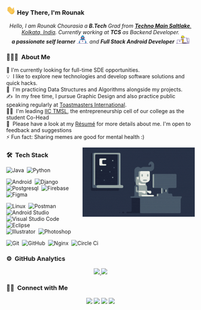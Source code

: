 ### <img src="https://raw.githubusercontent.com/Rounak122/Rounak122/master/assets/Hi.gif" width="25px"> Hey There, I'm Rounak

<p align="center">
  <em>
    Hello, I am Rounak Chourasia a <b>B.Tech</b> Grad from <a href="https://www.ticollege.ac.in/"> <b>Techno Main Saltlake</b>, Kolkata, India</a>. Currently working at <b>TCS</b> as Backend Developer.
  <br>
    <b>a passionate self learner</b> <img src="https://raw.githubusercontent.com/Rounak122/Rounak122/master/assets/pc1.gif" width="30px"> and <b>Full Stack Android Developer</b>&nbsp;<img src="https://raw.githubusercontent.com/Rounak122/Rounak122/master/assets/pc2.gif" width="36px">
  </em> 
</p>


### 👨🏻‍💻 &nbsp;About Me
💼&nbsp;I'm currently looking for full-time SDE opportunities.\
💡 &nbsp;I like to explore new technologies and develop software solutions and quick hacks.\
🌱 &nbsp;I'm practicing Data Structures and Algorithms alongside my projects.\
✍️ &nbsp;In my free time, I pursue Graphic Design and also practice public speaking regularly at [Toastmasters International](https://www.toastmasters.org).\
👨‍💼 &nbsp;I'm leading [IIC TMSL](https://iictmsl.in), the entrepreneurship cell of our college as the student Co-Head \
📄 &nbsp;Please have a look at my [Résumé](https://docs.google.com/document/d/1XZhXcAxZOH7kwLS-k9QHTzHz6FgY5Pkc_NmuGaDYQdE/edit?usp=sharing) for more details about me. I'm open to feedback and suggestions\
⚡&nbsp;Fun fact: Sharing memes are good for mental health :)


<img alt="Night Coding" src="https://raw.githubusercontent.com/Rounak122/Rounak122/master/assets/Night-Coding.gif" align="right"/>


### 🛠 &nbsp;Tech Stack

![Java](https://img.shields.io/badge/-Java-05122A?style=flat&logo=Java&logoColor=FFA518)&nbsp;
![Python](https://img.shields.io/badge/-Python-05122A?style=flat&logo=python)&nbsp;


![Android](https://img.shields.io/badge/-Android-05122A?style=flat&logo=android)&nbsp;
![Django](https://img.shields.io/badge/-Django-05122A?style=flat&logo=django&logoColor=092E20)&nbsp;
![Postgresql](https://img.shields.io/badge/-Postgresql-05122A?style=flat&logo=postgresql)&nbsp;
![Firebase](https://img.shields.io/badge/-Firebase-05122A?style=flat&logo=firebase)&nbsp;
![Figma](https://img.shields.io/badge/-Figma-05122A?style=flat&logo=figma)&nbsp;

![Linux](https://img.shields.io/badge/-Linux-05122A?style=flat&logo=linux)&nbsp;
![Postman](https://img.shields.io/badge/-Postman-05122A?style=flat&logo=postman)&nbsp;
![Android Studio](https://img.shields.io/badge/-Android_Studio-05122A?style=flat&logo=android-studio)&nbsp;
![Visual Studio Code](https://img.shields.io/badge/-Visual%20Studio%20Code-05122A?style=flat&logo=visual-studio-code&logoColor=007ACC)&nbsp;
![Eclipse](https://img.shields.io/badge/-Eclipse-05122A?style=flat&logo=eclipse-ide&logoColor=2C2255)\
![Illustrator](https://img.shields.io/badge/-Illustrator-05122A?style=flat&logo=adobe-illustrator)&nbsp;
![Photoshop](https://img.shields.io/badge/-Photoshop-05122A?style=flat&logo=adobe-photoshop)&nbsp;

![Git](https://img.shields.io/badge/-Git-05122A?style=flat&logo=git)&nbsp;
![GitHub](https://img.shields.io/badge/-GitHub-05122A?style=flat&logo=github)&nbsp;
![Nginx](https://img.shields.io/badge/-Nginx-05122A?style=flat&logo=nginx)&nbsp;
![Circle Ci](https://img.shields.io/badge/-circle--ci-05122A?style=flat&logo=circleci)&nbsp;


### ⚙️ &nbsp;GitHub Analytics

<p align="center">
<a href="https://github.com/Rounak122">
  <img height="180em" src="https://github-readme-stats-eight-theta.vercel.app/api?username=Rounak122&show_icons=true&theme=algolia&include_all_commits=true&count_private=true"/>
  <img height="180em" src="https://github-readme-stats-eight-theta.vercel.app/api/top-langs/?username=Rounak122&layout=compact&langs_count=8&theme=algolia&hide=javascript,css"/>
</a>
</p>

### 🤝🏻 &nbsp;Connect with Me

<p align="center">
<!-- <a href="https://rounak.tech"><img src="https://img.shields.io/badge/-adityavsingh.com-3423A6?style=flat&logo=Google-Chrome&logoColor=white"/></a> -->
<a href="https://www.linkedin.com/in/rounaakk/"><img src="https://img.shields.io/badge/-rounaakk-0077B5?style=flat&logo=Linkedin&logoColor=white"/></a>
<a href="mailto:rounak122@gmail.com"><img src="https://img.shields.io/badge/-rounak122@gmail.com-D14836?style=flat&logo=Gmail&logoColor=white"/></a>
<a href="https://www.facebook.com/rounaakk"><img src="https://img.shields.io/badge/-@rounaakk-1877F2?style=flat&logo=Facebook&logoColor=white"/></a>
<a href="https://twitter.com/rounaakk_"><img src="https://img.shields.io/badge/-@rounaakk__-1769FF?style=flat&logo=Twitter&logoColor=white"/></a>
</p>
